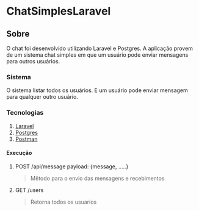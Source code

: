 # ChatSimplesLaravel


## Sobre
O chat foi desenvolvido utilizando Laravel e Postgres.
A aplicação provem de um sistema chat simples em que um usuário pode enviar mensagens para outros usuários.

### Sistema
O sistema listar todos os usuários.
E um usuário pode enviar mensagem para qualquer outro usuário.

### Tecnologias
1. [Laravel](https://laravel.com/) 
2. [Postgres](https://www.postgresql.org/)
3. [Postman](https://www.postman.com/)

#### Execução
1. POST /api/message
   payload: {message, .....}
   >Mêtodo para o envio das mensagens e recebimentos
   
2. GET /users
   >Retorna todos os usuarios


